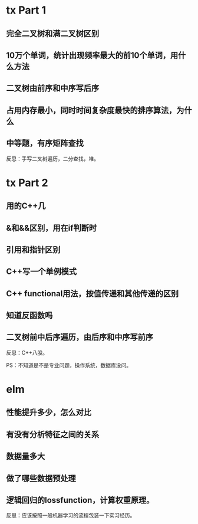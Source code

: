 # tx Part 1
## 完全二叉树和满二叉树区别

## 10万个单词，统计出现频率最大的前10个单词，用什么方法

## 二叉树由前序和中序写后序

## 占用内存最小，同时时间复杂度最快的排序算法，为什么

## 中等题，有序矩阵查找

反思：手写二叉树遍历，二分查找，堆。

# tx Part 2
## 用的C++几

## &和&&区别，用在if判断时

## 引用和指针区别

## C++写一个单例模式

## C++ functional用法，按值传递和其他传递的区别

## 知道反函数吗

## 二叉树前中后序遍历，由后序和中序写前序

反思：C++八股。

PS：不知道是不是专业问题，操作系统，数据库没问。


# elm
## 性能提升多少，怎么对比

## 有没有分析特征之间的关系

## 数据量多大

## 做了哪些数据预处理

## 逻辑回归的lossfunction，计算权重原理。

反思：应该按照一般机器学习的流程包装一下实习经历。